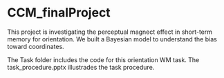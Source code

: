 # CCM_finalProject

This project is investigating the perceptual magnect effect in short-term memory for orientation. We built a Bayesian model to understand the bias toward coordinates.

The Task folder includes the code for this orientation WM task.
The task_procedure.pptx illustrades the task procedure.
